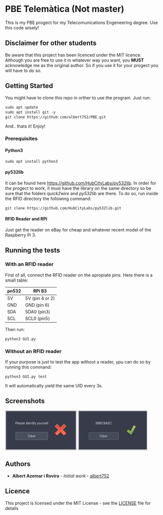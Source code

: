 # PBE Telemàtica (Not master)

This is my PBE progect for my Telecomunications Engeneering degree. Use this code wisely!

## Disclaimer for other students
Be aware that this project has been licenced under the MIT licence. Although you are free to use it in whatever way you want, you __MUST__ acknowledge me as the original author. So if you use it for your progect you will have to do so.

## Getting Started

You might have to clone this repo in orther to use the program. Just run:

```
sudo apt update
sudo apt install git -y
git clone https://github.com/albert752/PBE.git
```
And.. thats it! Enjoy!

### Prerequisites
#### Python3
```
sudo apt install python3
```

#### py532lib
It can be found here https://github.com/HubCityLabs/py532lib. In order
for the progect to work, it must have the library on the same directory
so be sure that the folders _quick2wire_ and _py532lib_ are there. To do
so, run inside the RFID directory the following command:
```
git clone https://github.com/HubCityLabs/py532lib.git
```

#### RFID Reader and RPi
Just get the reader on eBay for cheap and whatever recent model of the Raspberry Pi 3.


## Running the tests
### With an RFID reader
First of all, connect the RFID reader on the apropiate pins. Here there
is a small table:

| pn532 | RPi B3          |
|-------|-----------------|
|    5V | 5V (pin 4 or 2) |
|   GND | GND (pin 6)     |
|   SDA | SDA0 (pin3)     |
|   SCL | SCL0 (pin5)     |

Then run:

```
python3 GUI.py
```

### Without an RFID reader
If your purpose is just to test the app without a reader, ypu can do so
by running this command:
```
python3 GUI.py test
```
It will automatically yield the same UID every 3s.

## Screenshots
![alt text](./screenshots/nocapture.png)
![alt text](./screenshots/okcapture.png)
## Authors

* **Albert Azemar i Rovira** - *Initial work* - [albert752](https://github.com/albert752/)

## Licence
This project is licensed under the MIT License - see the [LICENSE](LICENSE) file for details


